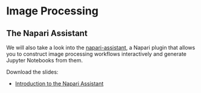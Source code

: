 # Image Processing




## The Napari Assistant

We will also take a look into the [napari-assistant](https://github.com/haesleinhuepf/napari-assistant), a Napari plugin that allows you to construct image processing workflows interactively and generate Jupyter Notebooks from them.

Download the slides:
* [Introduction to the Napari Assistant](https://github.com/BiAPoL/PoL-BioImage-Analysis-TS-Early-Career-Track/tree/main/docs/day1e_image_processing/Intro_Napari_Assistant.pdf)
